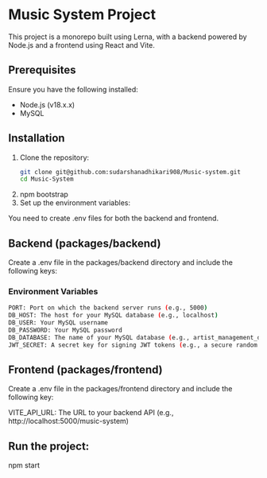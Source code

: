 # Music System Project

This project is a monorepo built using Lerna, with a backend powered by Node.js and a frontend using React and Vite.

## Prerequisites

Ensure you have the following installed:
- Node.js (v18.x.x)
- MySQL

## Installation

1. Clone the repository:
   ```bash
   git clone git@github.com:sudarshanadhikari908/Music-system.git
   cd Music-System

2. npm bootstrap
3. Set up the environment variables:

You need to create .env files for both the backend and frontend.

## Backend (packages/backend)
Create a .env file in the packages/backend directory and include the following keys:

### Environment Variables

```bash
PORT: Port on which the backend server runs (e.g., 5000)
DB_HOST: The host for your MySQL database (e.g., localhost)
DB_USER: Your MySQL username
DB_PASSWORD: Your MySQL password
DB_DATABASE: The name of your MySQL database (e.g., artist_management_db)
JWT_SECRET: A secret key for signing JWT tokens (e.g., a secure random string)
```

## Frontend (packages/frontend)
Create a .env file in the packages/frontend directory and include the following key:

VITE_API_URL: The URL to your backend API (e.g., http://localhost:5000/music-system)

## Run the project:

npm start

